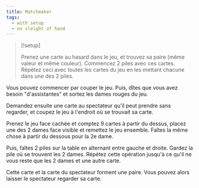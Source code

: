 ```yaml
---
title: Matchmaker
tags:
  - with setup
  - no sleight of hand
---
```


> [!setup]
>
> Prenez une carte au hasard dans le jeu, et trouvez sa paire (même valeur et
> même couleur). Commencez 2 piles avec ces cartes. Répétez ceci avec toutes les
> cartes du jeu en les mettant chacune dans une des 2 piles.

Vous pouvez commencer par couper le jeu. Puis, dîtes que vous avez besoin
"d'assistantes" et sortez les dames rouges du jeu.

Demandez ensuite une carte au spectateur qu'il peut prendre sans regarder, et
coupez le jeu à l'endroit où se trouvait sa carte.

Prenez le jeu face cachée et comptez 9 cartes à partir du dessus, placez une des
2 dames face visible et remettez le jeu ensemble. Faîtes la même chose à partir
du dessous pour la 2e dame.

Puis, faîtes 2 piles sur la table en alternant entre gauche et droite. Gardez la
pile où se trouvent les 2 dames. Répétez cette opération jusqu'à ce qu'il ne
vous reste que les 2 dames et une autre carte.

Cette carte et la carte du spectateur forment une paire. Vous pouvez alors
laisser le spectateur regarder sa carte.
